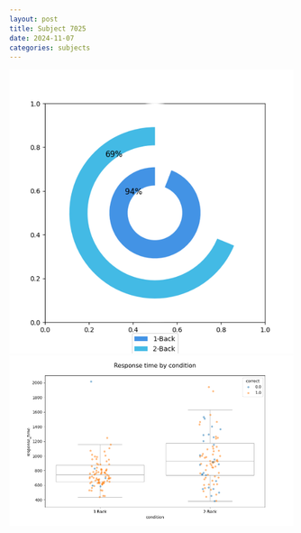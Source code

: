 ```yaml
---
layout: post
title: Subject 7025
date: 2024-11-07
categories: subjects
---
```


![](data/7025/run-1/7025_accuracy_by_condition.png)
![](data/7025/run-1/7025_response_time_by_condition.png)
